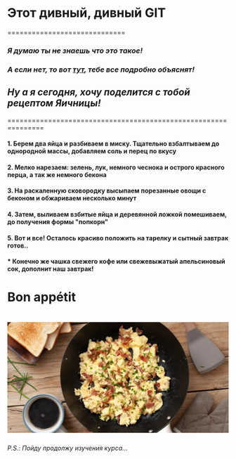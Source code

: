 # **Этот дивный, дивный GIT**
=============================


### _Я думаю ты ~~не~~ знаешь что это такое!_
### _А если нет, то вот [тут](https://practicum.yandex.ru/profile/git-basics/), тебе все подробно объяснят!_


## _Ну а я сегодня, хочу поделится с тобой рецептом **Яичницы**!_
===============================================================  


#### 1. Берем два яйца и разбиваем в миску. Тщательно взбалтываем до однородной массы, добавляем соль и перец по вкусу
#### 2. Мелко нарезаем: зелень, лук, немного чеснока и острого красного перца, а так же немного бекона
#### 3. На раскаленную сковородку высыпаем порезанные овощи с беконом и обжариваем несколько минут
#### 4. Затем, выливаем взбитые яйца и деревянной ложкой помешиваем, до получения формы "попкорн"
#### 5. Вот и все! Осталось красиво положить на тарелку и сытный завтрак готов..
#### * Конечно же чашка свежего кофе или свежевыжатый апельсиновый сок, дополнит наш завтрак!


# **Bon appétit**

# ![**Bon appétit**](egg.jpg)


###### _P.S.: Пойду продолжу изучения курса..._
